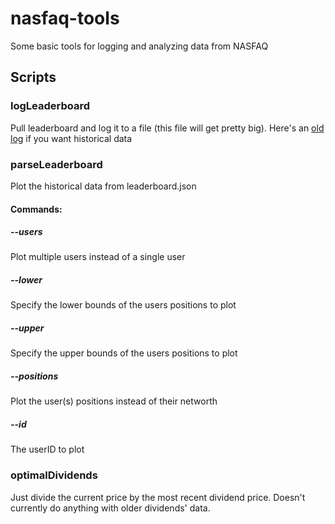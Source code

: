 # nasfaq-tools
Some basic tools for logging and analyzing data from NASFAQ

## Scripts
### logLeaderboard
Pull leaderboard and log it to a file (this file will get pretty big). Here's an [old log](https://files.catbox.moe/06uz2p.zip) if you want historical data

### parseLeaderboard
Plot the historical data from leaderboard.json
#### Commands:
##### --users
Plot multiple users instead of a single user
##### --lower
Specify the lower bounds of the users positions to plot
##### --upper
Specify the upper bounds of the users positions to plot
##### --positions
Plot the user(s) positions instead of their networth
##### --id
The userID to plot

### optimalDividends
Just divide the current price by the most recent dividend price. Doesn't currently do anything with older dividends' data. 